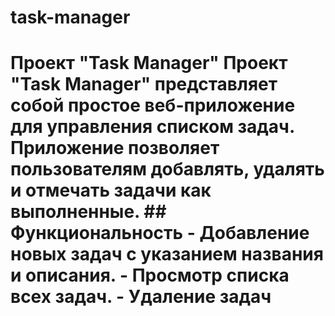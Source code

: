 # task-manager
 # Проект "Task Manager"  Проект "Task Manager" представляет собой простое веб-приложение для управления списком задач. Приложение позволяет пользователям добавлять, удалять и отмечать задачи как выполненные.  ## Функциональность  - Добавление новых задач с указанием названия и описания. - Просмотр списка всех задач. - Удаление задач 
